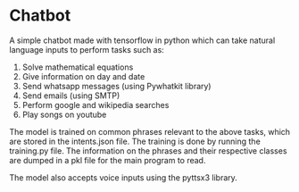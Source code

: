 # Chatbot
A simple chatbot made with tensorflow in python which can take natural language inputs to perform tasks such as:
1. Solve mathematical equations
2. Give information on day and date
3. Send whatsapp messages (using Pywhatkit library)
4. Send emails (using SMTP)
5. Perform google and wikipedia searches
6. Play songs on youtube

The model is trained on common phrases relevant to the above tasks, which are stored in the intents.json file. The training is done by running the training.py file.
The information on the phrases and their respective classes are dumped in a pkl file for the main program to read.

The model also accepts voice inputs using the pyttsx3 library.
